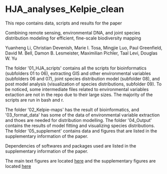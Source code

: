 # HJA_analyses_Kelpie_clean
This repo contains data, scripts and results for the paper 

Combining remote sensing, environmental DNA, and joint species distribution modeling for efficient, fine-scale biodiversity mapping

Yuanheng Li, Christian Devenish, Marie I. Tosa, Mingjie Luo, Paul Greenfield, David M. Bell, Damon B. Lesmeister, Maximilian Pichler, Taal Levi, Douglas W. Yu

The folder '01_HJA_scripts' contains all the scripts for bioinformatics (subfolders 01 to 06), extracting GIS and other environmental variables (subfolders 06 and 07), joint species distribution model (subfolder 08), and post model analysis (visualization of species distributions, subfolder 09). To be noticed, some intermediate files related to environmental variables extaction are not in the repo due to their large sizes. The majority of the scripts are run in bash and r.

The folder '02_Kelpie-maps' has the result of bioinformatics, and '03_format_data' has some of the data of environmental variable extraction and thoes are needed for distribution modelling. The folder '04_Output' contains the results of model fitting and visualizing species distributions. The folder '05_supplement' contains data and figures that are listed in the supplementary information of the paper.

Dependencies of softwares and packages used are listed in the supplementary information of the paper. 

The main text figures are located [here](04_Output/figures) and the supplementary figures are located [here](05_supplement/Plots)

